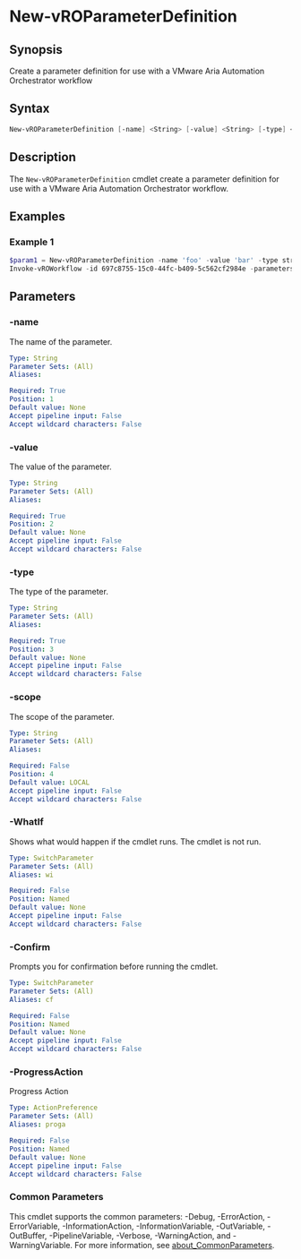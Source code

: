 # New-vROParameterDefinition

## Synopsis

Create a parameter definition for use with a VMware Aria Automation Orchestrator workflow

## Syntax

```powershell
New-vROParameterDefinition [-name] <String> [-value] <String> [-type] <String> [[-scope] <String>] [-ProgressAction <ActionPreference>] [-WhatIf] [-Confirm] [<CommonParameters>]
```

## Description

The `New-vROParameterDefinition` cmdlet create a parameter definition for use with a VMware Aria Automation Orchestrator workflow.

## Examples

### Example 1

```powershell
$param1 = New-vROParameterDefinition -name 'foo' -value 'bar' -type string -scope LOCAL
Invoke-vROWorkflow -id 697c8755-15c0-44fc-b409-5c562cf2984e -parameters $param1
```

## Parameters

### -name

The name of the parameter.

```yaml
Type: String
Parameter Sets: (All)
Aliases:

Required: True
Position: 1
Default value: None
Accept pipeline input: False
Accept wildcard characters: False
```

### -value

The value of the parameter.

```yaml
Type: String
Parameter Sets: (All)
Aliases:

Required: True
Position: 2
Default value: None
Accept pipeline input: False
Accept wildcard characters: False
```

### -type

The type of the parameter.

```yaml
Type: String
Parameter Sets: (All)
Aliases:

Required: True
Position: 3
Default value: None
Accept pipeline input: False
Accept wildcard characters: False
```

### -scope

The scope of the parameter.

```yaml
Type: String
Parameter Sets: (All)
Aliases:

Required: False
Position: 4
Default value: LOCAL
Accept pipeline input: False
Accept wildcard characters: False
```

### -WhatIf

Shows what would happen if the cmdlet runs. The cmdlet is not run.

```yaml
Type: SwitchParameter
Parameter Sets: (All)
Aliases: wi

Required: False
Position: Named
Default value: None
Accept pipeline input: False
Accept wildcard characters: False
```

### -Confirm

Prompts you for confirmation before running the cmdlet.

```yaml
Type: SwitchParameter
Parameter Sets: (All)
Aliases: cf

Required: False
Position: Named
Default value: None
Accept pipeline input: False
Accept wildcard characters: False
```

### -ProgressAction

Progress Action

```yaml
Type: ActionPreference
Parameter Sets: (All)
Aliases: proga

Required: False
Position: Named
Default value: None
Accept pipeline input: False
Accept wildcard characters: False
```

### Common Parameters

This cmdlet supports the common parameters: -Debug, -ErrorAction, -ErrorVariable, -InformationAction, -InformationVariable, -OutVariable, -OutBuffer, -PipelineVariable, -Verbose, -WarningAction, and -WarningVariable. For more information, see [about_CommonParameters](http://go.microsoft.com/fwlink/?LinkID=113216).

